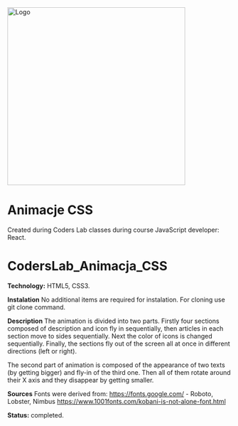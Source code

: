 <img alt="Logo" src="http://coderslab.pl/svg/logo-coderslab.svg" width="400">

# Animacje CSS
Created during Coders Lab classes during course JavaScript developer: React.
# CodersLab_Animacja_CSS

**Technology:** HTML5, CSS3.

**Instalation** No additional items are required for instalation. For cloning use git clone command.

**Description**
The animation is divided into two parts.
Firstly four sections composed of description and icon fly in sequentially, then articles in each section move to sides sequentially.
Next the color of icons is changed sequentially.
Finally, the sections fly out of the screen all at once in different directions (left or right).

The second part of animation is composed of the appearance of two texts (by getting bigger) and fly-in of the third one. Then all of them rotate around their X axis and they disappear by getting smaller.

**Sources**
Fonts were derived from:
https://fonts.google.com/ - Roboto, Lobster, Nimbus
https://www.1001fonts.com/kobani-is-not-alone-font.html

**Status:** completed.
